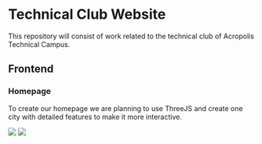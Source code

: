 # Technical Club Website

This repository will consist of work related to the technical club of Acropolis Technical Campus.

## Frontend

### Homepage

To create our homepage we are planning to use ThreeJS and create one city with detailed features to make it more interactive.

<img src="https://imgur.com/g0mbrtZ.jpg">

<img src="https://imgur.com/zPeFfDj.jpg">


